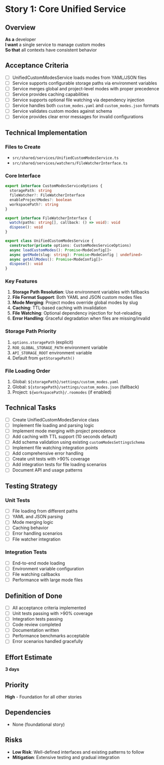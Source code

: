 # Story 1: Core Unified Service

## Overview

**As a** developer  
**I want** a single service to manage custom modes  
**So that** all contexts have consistent behavior

## Acceptance Criteria

- [ ] UnifiedCustomModesService loads modes from YAML/JSON files
- [ ] Service supports configurable storage paths via environment variables
- [ ] Service merges global and project-level modes with proper precedence
- [ ] Service provides caching capabilities
- [ ] Service supports optional file watching via dependency injection
- [ ] Service handles both `custom_modes.yaml` and `custom_modes.json` formats
- [ ] Service validates custom modes against schema
- [ ] Service provides clear error messages for invalid configurations

## Technical Implementation

### Files to Create

- `src/shared/services/UnifiedCustomModesService.ts`
- `src/shared/services/watchers/FileWatcherInterface.ts`

### Core Interface

```typescript
export interface CustomModesServiceOptions {
  storagePath: string
  fileWatcher?: FileWatcherInterface
  enableProjectModes?: boolean
  workspacePath?: string
}

export interface FileWatcherInterface {
  watch(paths: string[], callback: () => void): void
  dispose(): void
}

export class UnifiedCustomModesService {
  constructor(private options: CustomModesServiceOptions)
  async loadCustomModes(): Promise<ModeConfig[]>
  async getMode(slug: string): Promise<ModeConfig | undefined>
  async getAllModes(): Promise<ModeConfig[]>
  dispose(): void
}
```

### Key Features

1. **Storage Path Resolution**: Use environment variables with fallbacks
2. **File Format Support**: Both YAML and JSON custom modes files
3. **Mode Merging**: Project modes override global modes by slug
4. **Caching**: TTL-based caching with invalidation
5. **File Watching**: Optional dependency injection for hot-reloading
6. **Error Handling**: Graceful degradation when files are missing/invalid

### Storage Path Priority

1. `options.storagePath` (explicit)
2. `ROO_GLOBAL_STORAGE_PATH` environment variable
3. `API_STORAGE_ROOT` environment variable
4. Default from `getStoragePath()`

### File Loading Order

1. Global: `${storagePath}/settings/custom_modes.yaml`
2. Global: `${storagePath}/settings/custom_modes.json` (fallback)
3. Project: `${workspacePath}/.roomodes` (if enabled)

## Technical Tasks

- [ ] Create UnifiedCustomModesService class
- [ ] Implement file loading and parsing logic
- [ ] Implement mode merging with project precedence
- [ ] Add caching with TTL support (10 seconds default)
- [ ] Add schema validation using existing `customModesSettingsSchema`
- [ ] Implement file watching integration points
- [ ] Add comprehensive error handling
- [ ] Create unit tests with >90% coverage
- [ ] Add integration tests for file loading scenarios
- [ ] Document API and usage patterns

## Testing Strategy

### Unit Tests

- [ ] File loading from different paths
- [ ] YAML and JSON parsing
- [ ] Mode merging logic
- [ ] Caching behavior
- [ ] Error handling scenarios
- [ ] File watcher integration

### Integration Tests

- [ ] End-to-end mode loading
- [ ] Environment variable configuration
- [ ] File watching callbacks
- [ ] Performance with large mode files

## Definition of Done

- [ ] All acceptance criteria implemented
- [ ] Unit tests passing with >90% coverage
- [ ] Integration tests passing
- [ ] Code review completed
- [ ] Documentation written
- [ ] Performance benchmarks acceptable
- [ ] Error scenarios handled gracefully

## Effort Estimate

**3 days**

## Priority

**High** - Foundation for all other stories

## Dependencies

- None (foundational story)

## Risks

- **Low Risk**: Well-defined interfaces and existing patterns to follow
- **Mitigation**: Extensive testing and gradual integration
